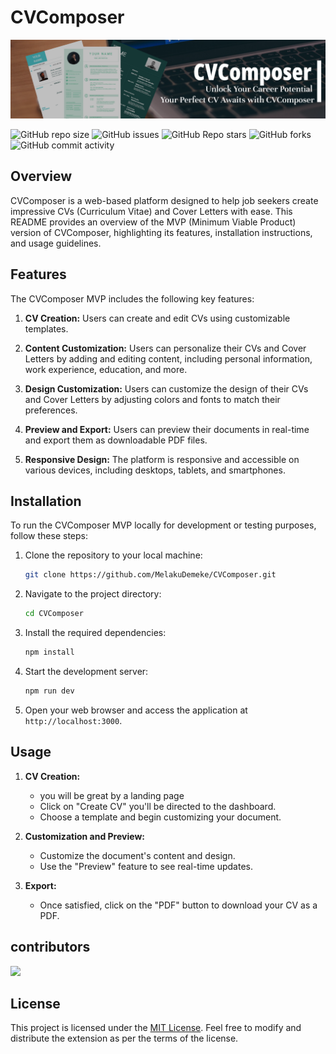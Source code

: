 # CVComposer
![banner](img/cvcomposerheadimg.png)

![GitHub repo size](https://img.shields.io/github/repo-size/MelakuDemeke/CVComposer)
![GitHub issues](https://img.shields.io/github/issues/MelakuDemeke/CVComposer)
![GitHub Repo stars](https://img.shields.io/github/stars/MelakuDemeke/CVComposer?logo=github&style=flat)
![GitHub forks](https://img.shields.io/github/forks/MelakuDemeke/CVComposer?logo=github&style=falt)
![GitHub commit activity](https://img.shields.io/github/commit-activity/m/MelakuDemeke/CVComposer?logo=github)

## Overview

CVComposer is a web-based platform designed to help job seekers create impressive CVs (Curriculum Vitae) and Cover Letters with ease. This README provides an overview of the MVP (Minimum Viable Product) version of CVComposer, highlighting its features, installation instructions, and usage guidelines.

## Features

The CVComposer MVP includes the following key features:

1. **CV Creation:** Users can create and edit CVs using customizable templates.


2. **Content Customization:** Users can personalize their CVs and Cover Letters by adding and editing content, including personal information, work experience, education, and more.

3. **Design Customization:** Users can customize the design of their CVs and Cover Letters by adjusting colors and fonts to match their preferences.

4. **Preview and Export:** Users can preview their documents in real-time and export them as downloadable PDF files.

5. **Responsive Design:** The platform is responsive and accessible on various devices, including desktops, tablets, and smartphones.

## Installation

To run the CVComposer MVP locally for development or testing purposes, follow these steps:

1. Clone the repository to your local machine:

   ```bash
   git clone https://github.com/MelakuDemeke/CVComposer.git
   ```

2. Navigate to the project directory:

   ```bash
   cd CVComposer
   ```

3. Install the required dependencies:

   ```bash
   npm install
   ```

4. Start the development server:

   ```bash
   npm run dev
   ```

5. Open your web browser and access the application at `http://localhost:3000`.

## Usage

1. **CV  Creation:**
   - you will be great by a landing page 
   - Click on "Create CV" you'll be directed to the dashboard.
   - Choose a template and begin customizing your document.

2. **Customization and Preview:**
   - Customize the document's content and design.
   - Use the "Preview" feature to see real-time updates.

3. **Export:**
   - Once satisfied, click on the "PDF" button to download your CV as a PDF.

## contributors
<a href="https://github.com/MelakuDemeke/CVComposer/graphs/contributors">
  <img src="https://contrib.rocks/image?repo=MelakuDemeke/CVComposer" />
</a>

## License

This project is licensed under the [MIT License](LICENSE). Feel free to modify and distribute the extension as per the terms of the license.